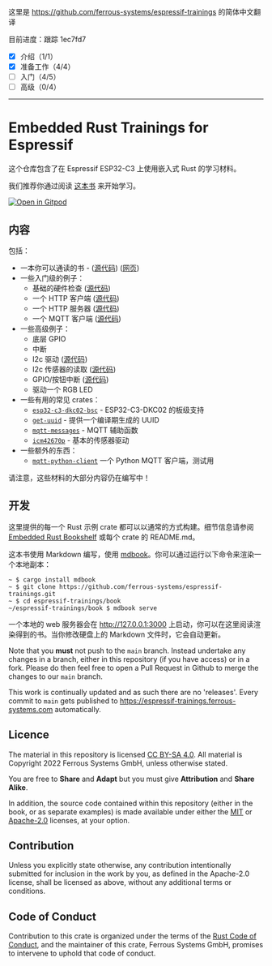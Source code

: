 这里是 https://github.com/ferrous-systems/espressif-trainings 的简体中文翻译

目前进度：跟踪 1ec7fd7

- [x] 介绍（1/1）
- [x] 准备工作（4/4）
- [ ] 入门（4/5）
- [ ] 高级（0/4）

---

# Embedded Rust Trainings for Espressif

这个仓库包含了在 Espressif ESP32-C3 上使用嵌入式 Rust 的学习材料。

我们推荐你通过阅读 [这本书](https://narukara.github.io/espressif-trainings-cn/) 来开始学习。

[![Open in Gitpod](https://gitpod.io/button/open-in-gitpod.svg)](https://gitpod.io/#https://github.com/ferrous-systems/espressif-trainings)

## 内容

包括：

* 一本你可以通读的书 - ([源代码](./book)) ([网页](https://narukara.github.io/espressif-trainings-cn/))
* 一些入门级的例子：
   * 基础的硬件检查 ([源代码](./intro/hardware-check))
   * 一个 HTTP 客户端 ([源代码](./intro/http-client))
   * 一个 HTTP 服务器 ([源代码](./intro/http-server))
   * 一个 MQTT 客户端 ([源代码](./intro/mqtt))
* 一些高级例子：
   * 底层 GPIO
   * 中断
   * I2c 驱动 ([源代码](./advanced/i2c-driver))
   * I2c 传感器的读取 ([源代码](./advanced/i2c-sensor-reading))
   * GPIO/按钮中断 ([源代码](./advanced/button-interrupt))
   * 驱动一个 RGB LED
* 一些有用的常见 crates：
   * [`esp32-c3-dkc02-bsc`](./common/lib/esp32-c3-dkc02-bsc) - ESP32-C3-DKC02 的板级支持
   * [`get-uuid`](./common/lib/get-uuid) - 提供一个编译期生成的 UUID
   * [`mqtt-messages`](./common/lib/mqtt-messages) - MQTT 辅助函数
   * [`icm42670p`](./common/lib/icm42670p) - 基本的传感器驱动
* 一些额外的东西：
   * [`mqtt-python-client`](./extra/mqtt-python-client) 一个 Python MQTT 客户端，测试用

请注意，这些材料的大部分内容仍在编写中！

## 开发

这里提供的每一个 Rust 示例 crate 都可以以通常的方式构建。细节信息请参阅 [Embedded Rust Bookshelf](https://docs.rust-embedded.org) 或每个 crate 的 README.md。

这本书使用 Markdown 编写，使用 [mdbook](https://crates.io/crates/mdbook)。你可以通过运行以下命令来渲染一个本地副本：

```console
~ $ cargo install mdbook
~ $ git clone https://github.com/ferrous-systems/espressif-trainings.git
~ $ cd espressif-trainings/book
~/espressif-trainings/book $ mdbook serve
```

一个本地的 web 服务器会在 <http://127.0.0.1:3000> 上启动，你可以在这里阅读渲染得到的书。当你修改硬盘上的 Markdown 文件时，它会自动更新。

Note that you __must__ not push to the `main` branch. Instead undertake any
changes in a branch, either in this repository (if you have access) or in a
fork. Please do then feel free to open a Pull Request in Github to merge the
changes to our `main` branch.

This work is continually updated and as such there are no 'releases'. Every
commit to `main` gets published to
<https://espressif-trainings.ferrous-systems.com> automatically.

## Licence

The material in this repository is licensed
[CC BY-SA 4.0](https://creativecommons.org/licenses/by-sa/4.0/). All
material is Copyright 2022 Ferrous Systems GmbH, unless otherwise stated.

You are free to __Share__ and __Adapt__ but you must give __Attribution__ and
__Share Alike__.

In addition, the source code contained within this repository (either in the
book, or as separate examples) is made available under either the
[MIT](./LICENSE-MIT.txt) or [Apache-2.0](./LICENSE_APACHE.txt) licenses, at
your option.

## Contribution

Unless you explicitly state otherwise, any contribution intentionally
submitted for inclusion in the work by you, as defined in the Apache-2.0
license, shall be licensed as above, without any additional terms or
conditions.

## Code of Conduct

Contribution to this crate is organized under the terms of the [Rust Code of
Conduct][CoC], and the maintainer of this crate, Ferrous Systems GmbH, promises
to intervene to uphold that code of conduct.

[CoC]: CODE_OF_CONDUCT.md
